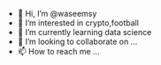 - 👋 Hi, I’m @waseemsy
- 👀 I’m interested in crypto,football
- 🌱 I’m currently learning data science 
- 💞️ I’m looking to collaborate on ...
- 📫 How to reach me ...

<!---
waseemsy/waseemsy is a ✨ special ✨ repository because its `README.md` (this file) appears on your GitHub profile.
You can click the Preview link to take a look at your changes.
--->
